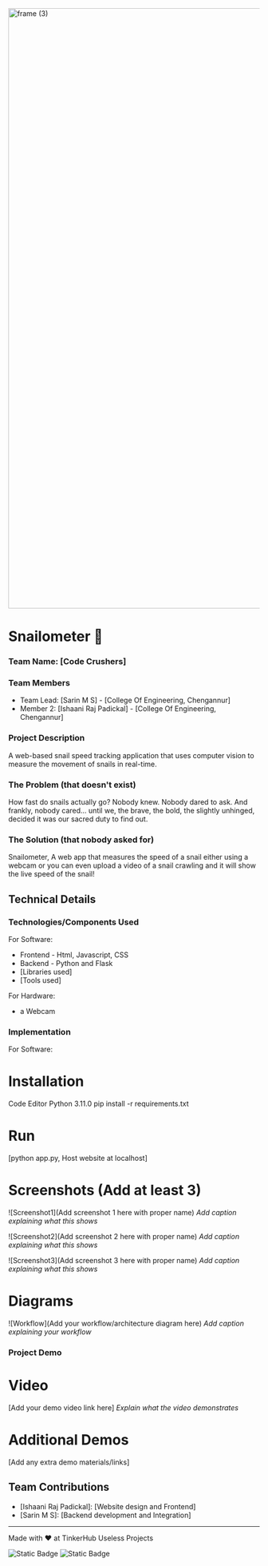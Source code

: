 <img width="3188" height="1202" alt="frame (3)" src="https://github.com/user-attachments/assets/517ad8e9-ad22-457d-9538-a9e62d137cd7" />


# Snailometer 🎯



### Team Name: [Code Crushers]


### Team Members
- Team Lead: [Sarin M S] - [College Of Engineering, Chengannur]
- Member 2: [Ishaani Raj Padickal] - [College Of Engineering, Chengannur]

### Project Description
A web-based snail speed tracking application that uses computer vision to measure the movement of snails in real-time.

### The Problem (that doesn't exist)
How fast do snails actually go? Nobody knew. Nobody dared to ask. And frankly, nobody cared... until we, the brave, the bold, the slightly unhinged, decided it was our sacred duty to find out.

### The Solution (that nobody asked for)
Snailometer, A web app that measures the speed of a snail either using a webcam or you can even upload a video of a snail crawling  and it will show the live speed of the snail! 

## Technical Details
### Technologies/Components Used
For Software:
- Frontend - Html, Javascript, CSS 
- Backend - Python and Flask
- [Libraries used]
- [Tools used]

For Hardware:
- a Webcam

### Implementation
For Software:
# Installation
Code Editor
Python 3.11.0
pip install -r requirements.txt

# Run
[python app.py, Host website at localhost]


# Screenshots (Add at least 3)
![Screenshot1](Add screenshot 1 here with proper name)
*Add caption explaining what this shows*

![Screenshot2](Add screenshot 2 here with proper name)
*Add caption explaining what this shows*

![Screenshot3](Add screenshot 3 here with proper name)
*Add caption explaining what this shows*

# Diagrams
![Workflow](Add your workflow/architecture diagram here)
*Add caption explaining your workflow*

### Project Demo
# Video
[Add your demo video link here]
*Explain what the video demonstrates*

# Additional Demos
[Add any extra demo materials/links]

## Team Contributions
- [Ishaani Raj Padickal]: [Website design and Frontend]
- [Sarin M S]: [Backend development and Integration]

---
Made with ❤️ at TinkerHub Useless Projects 

![Static Badge](https://img.shields.io/badge/TinkerHub-24?color=%23000000&link=https%3A%2F%2Fwww.tinkerhub.org%2F)
![Static Badge](https://img.shields.io/badge/UselessProjects--25-25?link=https%3A%2F%2Fwww.tinkerhub.org%2Fevents%2FQ2Q1TQKX6Q%2FUseless%2520Projects)
